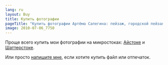 ```yaml
---
lang: ru
layout: Buy
title: Купить фотографии
pageTitle: "Купить фотографии Артёма Сапегина: пейзаж, городской пейзаж, путешествия, тревел, природа, собаки, фото"
image: 2010-07-06_7750
---
```


Проще всего купить мои фотографии на микростоках: [Айстоке](http://www.istockphoto.com/portfolio/sapegin "Портфолио на Айстоке") и [Шаттерстоке](http://www.shutterstock.com/g/hamstersphoto?rid=208096 "Портфолио на Шаттерстоке").

Или просто [напишите мне](/about), если хотите купить файл или отпечаток.
